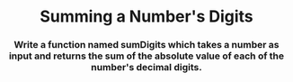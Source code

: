<div align = 'center'>

# Summing a Number's Digits

</div>

<div align = 'center'>

<h3>Write a function named sumDigits which takes a number as input and returns the sum of the absolute value of each of the number's decimal digits.</h3>

</div>
